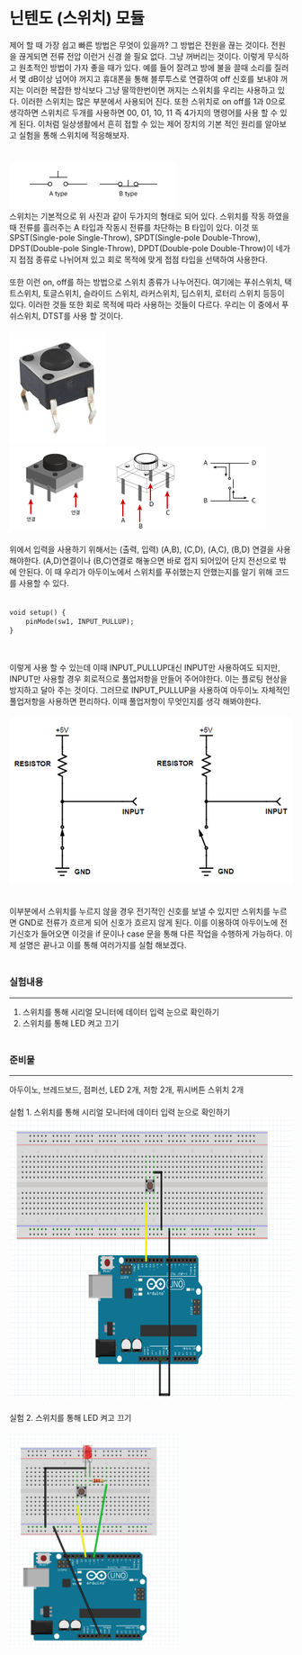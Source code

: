 # 닌텐도 (스위치) 모듈
제어 할 때 가장 쉽고 빠른 방법은 무엇이 있을까? 그 방법은 전원을 끊는 것이다. 전원을 끊게되면
전류 전압 이런거 신경 쓸 필요 없다. 그냥 꺼버리는 것이다. 이렇게 무식하고 원초적인 방법이 
가자 좋을 때가 있다. 예를 들어 잘려고 방에 불을 끌때 소리를 질러서 몇 dB이상 넘어야 꺼지고 휴대폰을 통해
블루투스로 연결하여 off 신호를 보내야 꺼지는 이러한 복잡한 방식보다 그냥 딸깍한번이면 꺼지는 스위치를
우리는 사용하고 있다. 이러한 스위치는 많은 부분에서 사용되어 진다. 또한 스위치로 on off를 1과 0으로 생각하면
스위치르 두개를 사용하면 00, 01, 10, 11 즉 4가지의 명령어를 사용 할 수 있게 된다. 이처럼 일상생활에서 흔히 
접할 수 있는 제어 장치의 기본 적인 원리를 알아보고 실험을 통해 스위치에 적응해보자.  
　  
　  
![스위치 동작원리](img/switch_method.png)  
스위치는 기본적으로 위 사진과 같이 두가지의 형태로 되어 있다. 스위치를 작동 하였을 때 전류를 흘러주는 A 타입과
작동시 전류를 차단하는 B 타입이 있다. 이것 또 SPST(Single-pole Single-Throw), SPDT(Single-pole Double-Throw), DPST(Double-pole Single-Throw), DPDT(Double-pole Double-Throw)이
네가지 접점 종류로 나뉘어져 있고 회로 목적에 맞게 접점 타입을 선택하여 사용한다.  
  　  
또한 이런 on, off를 하는 방법으로 스위치 종류가 나누어진다. 여기에는 푸쉬스위치, 택트스위치, 토글스위치, 슬라이드 스위치,
라커스위치, 딥스위치, 로터리 스위치 등등이 있다. 이러한 것들 또한 회로 목적에 따라 사용하는 것들이 다르다. 우리는 이 중에서
푸쉬스위치, DTST를 사용 할 것이다.  
　  
![스위치](img/switch.jpg) ![switch](img/yes.png)  
　  
위에서 입력을 사용하기 위해서는 (출력, 입력) (A,B), (C,D), (A,C), (B,D) 연결을 사용해야한다. (A,D)연결이나 (B,C)연결로 해놓으면
바로 접지 되어있어 단지 전선으로 밖에 안된다. 이 때 우리가 아두이노에서 스위치를 푸쉬했는지 안했는지를 알기 위해 코드를 사용할 수 있다.   
  　
  
```
void setup() {
    pinMode(sw1, INPUT_PULLUP);
}   
```
　  

이렇게 사용 할 수 있는데 이때 INPUT_PULLUP대신 INPUT만 사용하여도 되지만, INPUT만 사용할 경우 회로적으로 풀업저항을
 만들어 주어야한다. 이는 플로팅 현상을 방지하고 달아 주는 것이다. 그러므로 INPUT_PULLUP을 사용하여 
 아두이노 자체적인 풀업저항을 사용하면 편리하다. 이때 풀업저항이 무엇인지를 생각 해봐야한다.  
　  
![풀업저항](img/풀업.png)  
　  

이부분에서 스위치를 누르지 않을 경우 전기적인 신호를 보낼 수 있지만 스위치를 누르면 GND로 전류가 흐르게 되어
신호가 흐르지 않게 된다. 이를 이용하여 아두이노에 전기신호가 들어오면 이것을 if 문이나 case 문을 통해 다른
작업을 수행하게 가능하다. 이제 설명은 끝나고 이를 통해 여러가지를 실험 해보겠다.  
　  
### 실험내용
***
1. 스위치를 통해 시리얼 모니터에 데이터 입력 눈으로 확인하기  
2. 스위치를 통해 LED 켜고 끄기   
　  
### 준비물 
***
아두이노, 브레드보드, 점퍼선, LED 2개, 저항 2개, 퓌시버튼 스위치 2개  
　  
실험 1. 스위치를 통해 시리얼 모니터에 데이터 입력 눈으로 확인하기
　  
<img width = "750" height = "500" src="img/실험1.PNG" alt="Prunus" title='실험2'>  
　  
실험 2. 스위치를 통해 LED 켜고 끄기  
　  
<img width = "60%" height = "60%" src="img/실험2.PNG" alt="Prunus" title='실험2'>   
